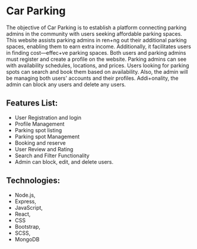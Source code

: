 # Car Parking
The objective of Car Parking is to establish a platform connecting parking admins in the
community with users seeking affordable parking spaces. This website assists parking admins in
ren+ng out their additional parking spaces, enabling them to earn extra income. Additionally, it
facilitates users in finding cost—effec+ve parking spaces. Both users and parking admins must
register and create a profile on the website. Parking admins can see 
with availability schedules, locations, and prices. Users looking for parking spots can
search and book them based on availability. Also, the admin will be managing both users' accounts
and their profiles. Addi+onality, the admin can block any users and delete any users.
## Features List:
- User Registration and login
- Profile Management
- Parking spot listing
- Parking spot Management
- Booking and reserve
- User Review and Rating
- Search and Filter Functionality
- Admin can block, edit, and delete users.
## Technologies: 
- Node.js,
- Express,
- JavaScript,
- React,
- CSS
- Bootstrap,
- SCSS,
- MongoDB


